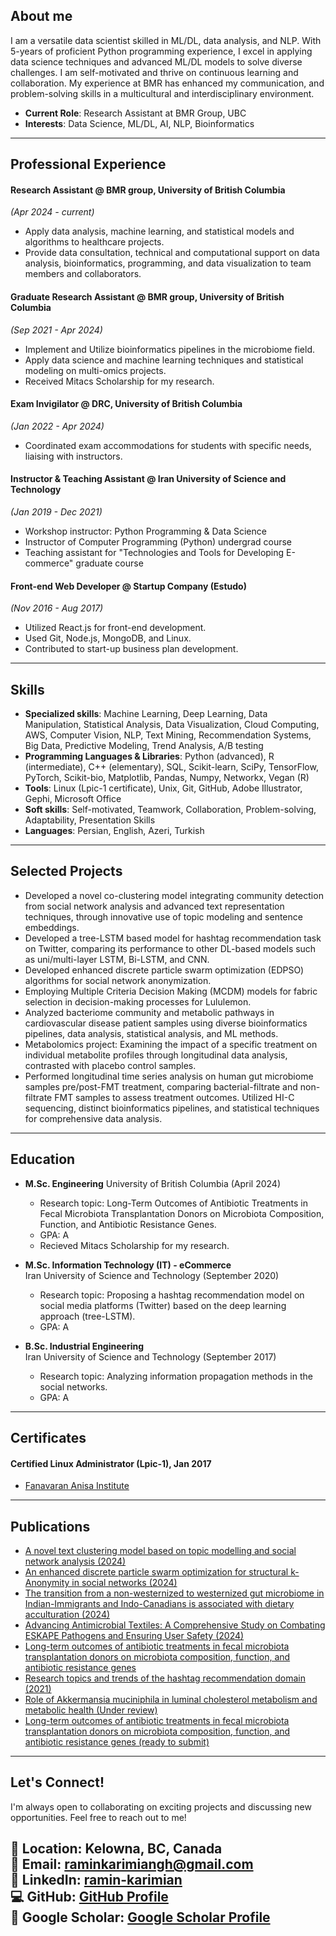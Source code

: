 ## About me

I am a versatile data scientist skilled in ML/DL, data analysis, and NLP. With 5-years of proficient Python
programming experience, I excel in applying data science techniques and advanced ML/DL models to solve diverse challenges.
I am self-motivated and thrive on continuous learning and collaboration. My experience at BMR has enhanced my communication,
and problem-solving skills in a multicultural and interdisciplinary environment.

- **Current Role**: Research Assistant at BMR Group, UBC
- **Interests**: Data Science, ML/DL, AI, NLP, Bioinformatics

---

## Professional Experience


#### Research Assistant @ BMR group, University of British Columbia
*(Apr 2024 - current)*
- Apply data analysis, machine learning, and statistical models and algorithms to healthcare projects.
- Provide data consultation, technical and computational support on data analysis, bioinformatics, programming, and data visualization to team members and collaborators.

#### Graduate Research Assistant @ BMR group, University of British Columbia
*(Sep 2021 - Apr 2024)*
- Implement and Utilize bioinformatics pipelines in the microbiome field. 
- Apply data science and machine learning techniques and statistical modeling on multi-omics projects. 
- Received Mitacs Scholarship for my research. 

#### Exam Invigilator @ DRC, University of British Columbia
*(Jan 2022 - Apr 2024)*
- Coordinated exam accommodations for students with specific needs, liaising with instructors.

#### Instructor & Teaching Assistant  @ Iran University of Science and Technology 
*(Jan 2019 - Dec 2021)*
- Workshop instructor: Python Programming & Data Science
- Instructor of Computer Programming (Python) undergrad course
- Teaching assistant for "Technologies and Tools for Developing E-commerce" graduate course


#### Front-end Web Developer  @ Startup Company (Estudo)
*(Nov 2016 - Aug 2017)*
- Utilized React.js for front-end development. 
- Used Git, Node.js, MongoDB, and Linux. 
- Contributed to start-up business plan development. 

---

## Skills

- **Specialized skills**: Machine Learning, Deep Learning, Data Manipulation, Statistical Analysis, Data Visualization, Cloud Computing, 
AWS, Computer Vision, NLP, Text Mining, Recommendation Systems, Big Data, Predictive Modeling, Trend Analysis, A/B testing
- **Programming Languages & Libraries**: Python (advanced), R (intermediate), C++ (elementary), SQL,
Scikit-learn, SciPy, TensorFlow, PyTorch, Scikit-bio, Matplotlib, Pandas, Numpy, Networkx, Vegan (R)
- **Tools**: Linux (Lpic-1 certificate), Unix, Git, GitHub, Adobe Illustrator, Gephi, Microsoft Office
- **Soft skills**: Self-motivated, Teamwork, Collaboration, Problem-solving, Adaptability, Presentation Skills
- **Languages**: Persian, English, Azeri, Turkish

---

## Selected Projects

- Developed a novel co-clustering model integrating community detection from social network analysis and advanced text representation techniques, through innovative use of topic modeling and sentence embeddings.
- Developed a tree-LSTM based model for hashtag recommendation task on Twitter, comparing its performance to other DL-based models such as uni/multi-layer LSTM, Bi-LSTM, and CNN.
- Developed enhanced discrete particle swarm optimization (EDPSO) algorithms for social network anonymization.
- Employing Multiple Criteria Decision Making (MCDM) models for fabric selection in decision-making processes for Lululemon.
- Analyzed bacteriome community and metabolic pathways in cardiovascular disease patient samples using diverse bioinformatics pipelines, data analysis, statistical analysis, and ML methods.
- Metabolomics project: Examining the impact of a specific treatment on individual metabolite profiles through longitudinal data analysis, contrasted with placebo control samples.
- Performed longitudinal time series analysis on human gut microbiome samples pre/post-FMT treatment, comparing bacterial-filtrate and non-filtrate FMT samples to assess treatment outcomes. Utilized HI-C sequencing, distinct bioinformatics pipelines, and statistical techniques for comprehensive data analysis.

---

## Education

- **M.Sc. Engineering**
  University of British Columbia (April 2024)
  - Research topic: Long-Term Outcomes of Antibiotic Treatments in Fecal Microbiota Transplantation Donors on Microbiota Composition, Function, and Antibiotic Resistance Genes.
  - GPA: A 
  - Recieved Mitacs Scholarship for my research. 

- **M.Sc. Information Technology (IT) - eCommerce**  
  Iran University of Science and Technology (September 2020)
  - Research topic: Proposing a hashtag recommendation model on social media platforms (Twitter) based on the deep learning approach (tree-LSTM).
  - GPA: A 
  
- **B.Sc. Industrial Engineering**  
  Iran University of Science and Technology (September 2017)
  - Research topic: Analyzing information propagation methods in the social networks.
  - GPA: A 

---

## Certificates

#### Certified Linux Administrator (Lpic-1),  Jan 2017
- [Fanavaran Anisa Institute](https://anisa.co.ir/)

---

## Publications


- [A novel text clustering model based on topic modelling and social network analysis (2024)](https://doi.org/10.1016/j.chaos.2024.114633)
- [An enhanced discrete particle swarm optimization for structural k-Anonymity in social networks (2024)](https://doi.org/10.1016/j.ins.2024.120631)
- [The transition from a non-westernized to westernized gut microbiome in Indian-Immigrants and Indo-Canadians is associated with dietary acculturation (2024)](https://doi.org/10.1101/2024.03.04.582285)
- [Advancing Antimicrobial Textiles: A Comprehensive Study on Combating ESKAPE Pathogens and Ensuring User Safety (2024)](https://doi.org/10.3390/ma17020383)
- [Long-term outcomes of antibiotic treatments in fecal microbiota transplantation donors on microbiota composition, function, and antibiotic resistance genes](https://doi.org/10.14288/1.0441408)
- [Research topics and trends of the hashtag recommendation domain (2021)](https://doi.org/10.1007/s11192-021-03874-6)
- [Role of Akkermansia muciniphila in luminal cholesterol metabolism and metabolic health (Under review)]()
- [Long-term outcomes of antibiotic treatments in fecal microbiota transplantation donors on microbiota composition, function, and antibiotic resistance genes (ready to submit)](https://doi.org/10.14288/1.0441408)

---


## Let's Connect!

I'm always open to collaborating on exciting projects and discussing new opportunities. Feel free to reach out to me!

📍 **Location**: Kelowna, BC, Canada   
📧 **Email**: [raminkarimiangh@gmail.com](mailto:raminkarimiangh@gmail.com)   
🔗 **LinkedIn**: [ramin-karimian](https://www.linkedin.com/in/ramin-karimian/)   
💻 **GitHub**: [GitHub Profile](https://github.com/ramin-karimian)   
📖 **Google Scholar**: [Google Scholar Profile](<https://scholar.google.com/citations?user=7c6KP2kAAAAJ&hl=en>)
---

